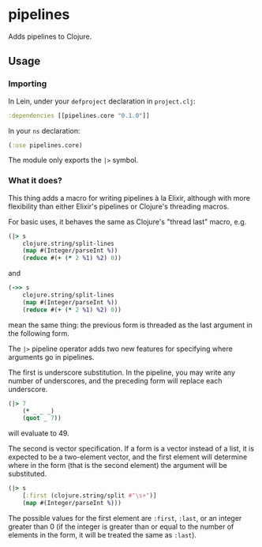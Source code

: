 # pipelines

Adds pipelines to Clojure.

## Usage

### Importing

In Lein, under your `defproject` declaration in `project.clj`:

```clj
:dependencies [[pipelines.core "0.1.0"]]
```

In your `ns` declaration:

```clj
(:use pipelines.core)
```

The module only exports the `|>` symbol.


### What it does?

This thing adds a macro for writing pipelines à la Elixir, although with more flexibility than
either Elixir's pipelines or Clojure's threading macros.

For basic uses, it behaves the same as Clojure's "thread last" macro, e.g.

```clj
(|> s
    clojure.string/split-lines
    (map #(Integer/parseInt %))
    (reduce #(+ (* 2 %1) %2) 0))
```

and

```clj
(->> s
    clojure.string/split-lines
    (map #(Integer/parseInt %))
    (reduce #(+ (* 2 %1) %2) 0))
```

mean the same thing: the previous form is threaded as the last argument in the following form.

The `|>` pipeline operator adds two new features for specifying where arguments go in pipelines.

The first is underscore substitution. In the pipeline, you may write any number of underscores,
and the preceding form will replace each underscore.

```clj
(|> 7
    (* _ _ _)
    (quot _ 7))
```

will evaluate to 49.


The second is vector specification. If a form is a vector instead of a list, it is expected to
be a two-element vector, and the first element will determine where in the form (that is the second element) the argument
will be substituted.

```clj
(|> s
    [:first (clojure.string/split #"\s+")]
    (map #(Integer/parseInt %)))
```

The possible values for the first element are `:first`, `:last`, or an integer greater than 0 (if the integer is greater
than or equal to the number of elements in the form, it will be treated the same as `:last`). 